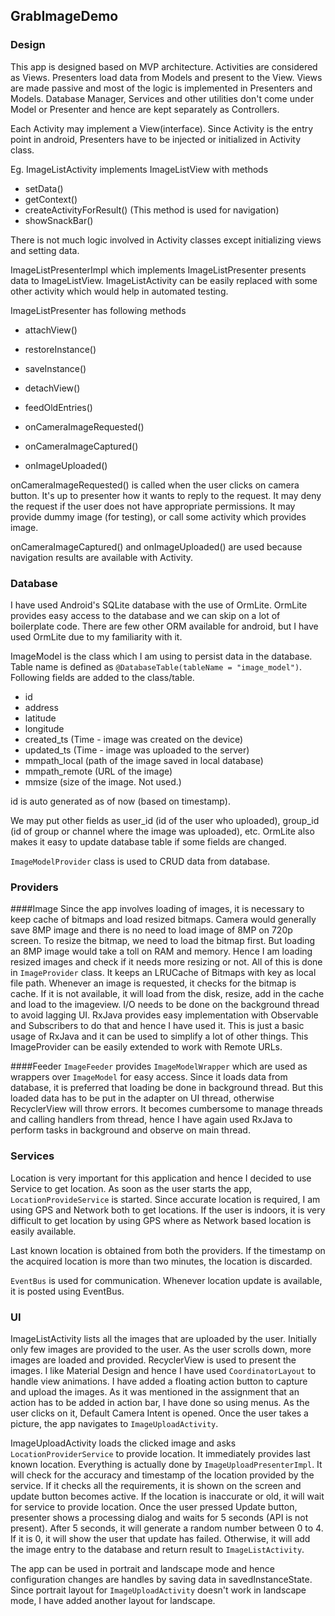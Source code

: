 GrabImageDemo
---

### Design

This app is designed based on MVP architecture. Activities are considered as Views. Presenters load
data from Models and present to the View. Views are made passive and most of the logic is implemented
in Presenters and Models. Database Manager, Services and other utilities don't come under Model or
Presenter and hence are kept separately as Controllers.

Each Activity may implement a View(interface). Since Activity is the entry point in android, Presenters
have to be injected or initialized in Activity class.

Eg. ImageListActivity implements ImageListView with methods

 - setData()
 - getContext()
 - createActivityForResult() (This method is used for navigation)
 - showSnackBar()

There is not much logic involved in Activity classes except initializing views and setting data.

ImageListPresenterImpl which implements ImageListPresenter presents data to ImageListView.
ImageListActivity can be easily replaced with some other activity which would help in automated testing.

ImageListPresenter has following methods

 - attachView()
 - restoreInstance()
 - saveInstance()
 - detachView()

 - feedOldEntries()

 - onCameraImageRequested()
 - onCameraImageCaptured()
 - onImageUploaded()

onCameraImageRequested() is called when the user clicks on camera button. It's up to presenter how it
wants to reply to the request. It may deny the request if the user does not have appropriate permissions.
It may provide dummy image (for testing), or call some activity which provides image.

onCameraImageCaptured() and onImageUploaded() are used because navigation results are available with Activity.


### Database

I have used Android's SQLite database with the use of OrmLite. OrmLite provides easy access to the
database and we can skip on a lot of boilerplate code. There are few other ORM available for android,
but I have used OrmLite due to my familiarity with it.

ImageModel is the class which I am using to persist data in the database. Table name is defined as
`@DatabaseTable(tableName = "image_model")`. Following fields are added to the class/table.

 - id
 - address
 - latitude
 - longitude
 - created_ts (Time - image was created on the device)
 - updated_ts (Time - image was uploaded to the server)
 - mmpath_local (path of the image saved in local database)
 - mmpath_remote (URL of the image)
 - mmsize (size of the image. Not used.)

id is auto generated as of now (based on timestamp).

We may put other fields as user_id (id of the user who uploaded), group_id (id of group or channel
where the image was uploaded), etc. OrmLite also makes it easy to update database table if some fields
are changed.

`ImageModelProvider` class is used to CRUD data from database.

### Providers

####Image
Since the app involves loading of images, it is necessary to keep cache of bitmaps and load resized
bitmaps. Camera would generally save 8MP image and there is no need to load image of 8MP on 720p screen.
To resize the bitmap, we need to load the bitmap first. But loading an 8MP image would take a toll on RAM
and memory. Hence I am loading resized images and check if it needs more resizing or not. All of this
is done in `ImageProvider` class. It keeps an LRUCache of Bitmaps with key as local file path.
Whenever an image is requested, it checks for the bitmap is cache. If it is not available, it will
load from the disk, resize, add in the cache and load to the imageview. I/O needs to be done on the
background thread to avoid lagging UI. RxJava provides easy implementation with Observable and Subscribers
to do that and hence I have used it. This is just a basic usage of RxJava and it can be used to simplify
a lot of other things. This ImageProvider can be easily extended to work with Remote URLs.

####Feeder
`ImageFeeder` provides `ImageModelWrapper` which are used as wrappers over `ImageModel` for easy access.
Since it loads data from database, it is preferred that loading be done in background thread. But this
loaded data has to be put in the adapter on UI thread, otherwise RecyclerView will throw errors. It
becomes cumbersome to manage threads and calling handlers from thread, hence I have again used RxJava
to perform tasks in background and observe on main thread.

### Services

Location is very important for this application and hence I decided to use Service to get location.
As soon as the user starts the app, `LocationProvideService` is started. Since accurate location is
required, I am using GPS and Network both to get locations. If the user is indoors, it is very difficult
to get location by using GPS where as Network based location is easily available.

Last known location is obtained from both the providers. If the timestamp on the acquired location is
more than two minutes, the location is discarded.

`EventBus` is used for communication. Whenever location update is available, it is posted using EventBus.

### UI

ImageListActivity lists all the images that are uploaded by the user. Initially only few images are
provided to the user. As the user scrolls down, more images are loaded and provided. RecyclerView is
used to present the images. I like Material Design and hence I have used `CoordinatorLayout` to
handle view animations. I have added a floating action button to capture and upload the images. As it
was mentioned in the assignment that an action has to be added in action bar, I have done so using menus.
As the user clicks on it, Default Camera Intent is opened. Once the user takes a picture, the app
navigates to `ImageUploadActivity`.

ImageUploadActivity loads the clicked image and asks `LocationProviderService` to provide location. It
immediately provides last known location. Everything is actually done by `ImageUploadPresenterImpl`.
It will check for the accuracy and timestamp of the location provided by the service. If it checks
all the requirements, it is shown on the screen and update button becomes active. If the location is
inaccurate or old, it will wait for service to provide location. Once the user pressed Update button,
presenter shows a processing dialog and waits for 5 seconds (API is not present). After 5 seconds, it
will generate a random number between 0 to 4. If it is 0, it will show the user that update has failed.
Otherwise, it will add the image entry to the database and return result to `ImageListActivity`.

The app can be used in portrait and landscape mode and hence configuration changes are handles by saving
data in savedInstanceState. Since portrait layout for `ImageUploadActivity` doesn't work in landscape mode,
I have added another layout for landscape.
